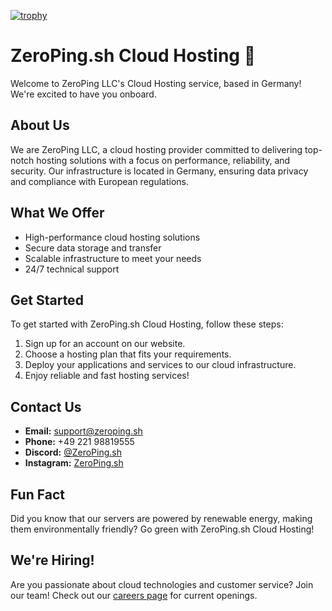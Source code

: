 [![trophy](https://github-profile-trophy.vercel.app/?username=ryo-ma)](https://github.com/ryo-ma/github-profile-trophy)
# ZeroPing.sh Cloud Hosting 🚀

Welcome to ZeroPing LLC's Cloud Hosting service, based in Germany! We're excited to have you onboard.

## About Us
We are ZeroPing LLC, a cloud hosting provider committed to delivering top-notch hosting solutions with a focus on performance, reliability, and security. Our infrastructure is located in Germany, ensuring data privacy and compliance with European regulations.

## What We Offer
- High-performance cloud hosting solutions
- Secure data storage and transfer
- Scalable infrastructure to meet your needs
- 24/7 technical support

## Get Started
To get started with ZeroPing.sh Cloud Hosting, follow these steps:
1. Sign up for an account on our website.
2. Choose a hosting plan that fits your requirements.
3. Deploy your applications and services to our cloud infrastructure.
4. Enjoy reliable and fast hosting services!

## Contact Us
- **Email:** support@zeroping.sh
- **Phone:** +49 221 98819555
- **Discord:** [@ZeroPing.sh](https://dc.zeroping.sh)
- **Instagram:** [ZeroPing.sh](https://instagram.com/zeroping.sh)

## Fun Fact
Did you know that our servers are powered by renewable energy, making them environmentally friendly? Go green with ZeroPing.sh Cloud Hosting!

## We're Hiring!
Are you passionate about cloud technologies and customer service? Join our team! Check out our [careers page](https://www.zeroping.sh/contact.php) for current openings.
